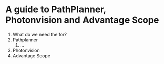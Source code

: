 # A guide to PathPlanner, Photonvision and Advantage Scope

1. What do we need the for?
2. Pathplanner
    1. …
3. Photonvision
4. Advantage Scope